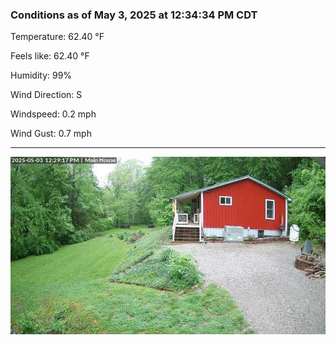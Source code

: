 ### Conditions as of May 3, 2025 at 12:34:34 PM CDT 

Temperature: 62.40 &deg;F

Feels like: 62.40 &deg;F

Humidity: 99%

Wind Direction: S

Windspeed: 0.2 mph

Wind Gust: 0.7 mph

---

<img src="./images/latest.jpeg"/>

